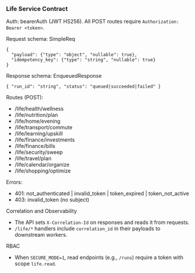### Life Service Contract

Auth: bearerAuth (JWT HS256). All POST routes require `Authorization: Bearer <token>`.

Request schema: SimpleReq
```
{
  "payload": {"type": "object", "nullable": true},
  "idempotency_key": {"type": "string", "nullable": true}
}
```

Response schema: EnqueuedResponse
```
{ "run_id": "string", "status": "queued|succeeded|failed" }
```

Routes (POST):
- /life/health/wellness
- /life/nutrition/plan
- /life/home/evening
- /life/transport/commute
- /life/learning/upskill
- /life/finance/investments
- /life/finance/bills
- /life/security/sweep
- /life/travel/plan
- /life/calendar/organize
- /life/shopping/optimize

Errors:
- 401: not_authenticated | invalid_token | token_expired | token_not_active
- 403: invalid_token (no subject)

Correlation and Observability
- The API sets `X-Correlation-Id` on responses and reads it from requests.
- `/life/*` handlers include `correlation_id` in their payloads to downstream workers.

RBAC
- When `SECURE_MODE=1`, read endpoints (e.g., `/runs`) require a token with scope `life.read`.
